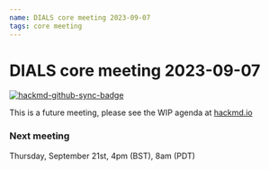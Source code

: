 ```yaml
---
name: DIALS core meeting 2023-09-07
tags: core meeting
---
```


# DIALS core meeting 2023-09-07

[![hackmd-github-sync-badge](https://hackmd.io/-_pNlAYBT7q_kYNwFmwBjA/badge)](https://hackmd.io/-_pNlAYBT7q_kYNwFmwBjA)

This is a future meeting, please see the WIP agenda at [hackmd.io](https://hackmd.io/-_pNlAYBT7q_kYNwFmwBjA)


### Next meeting

Thursday, September 21st, 4pm (BST), 8am (PDT)
